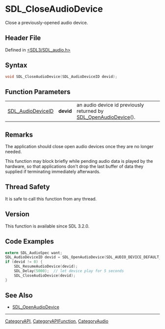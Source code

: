 # SDL_CloseAudioDevice

Close a previously-opened audio device.

## Header File

Defined in [<SDL3/SDL_audio.h>](https://github.com/libsdl-org/SDL/blob/main/include/SDL3/SDL_audio.h)

## Syntax

```c
void SDL_CloseAudioDevice(SDL_AudioDeviceID devid);
```

## Function Parameters

|                                        |           |                                                                                         |
| -------------------------------------- | --------- | --------------------------------------------------------------------------------------- |
| [SDL_AudioDeviceID](SDL_AudioDeviceID) | **devid** | an audio device id previously returned by [SDL_OpenAudioDevice](SDL_OpenAudioDevice)(). |

## Remarks

The application should close open audio devices once they are no longer
needed.

This function may block briefly while pending audio data is played by the
hardware, so that applications don't drop the last buffer of data they
supplied if terminating immediately afterwards.

## Thread Safety

It is safe to call this function from any thread.

## Version

This function is available since SDL 3.2.0.

## Code Examples

```c
extern SDL_AudioSpec want;
SDL_AudioDeviceID devid = SDL_OpenAudioDevice(SDL_AUDIO_DEVICE_DEFAULT_PLAYBACK, &want);
if (devid != 0) {
    SDL_ResumeAudioDevice(devid);
    SDL_Delay(5000);  // let device play for 5 seconds
    SDL_CloseAudioDevice(devid);
}
```

## See Also

- [SDL_OpenAudioDevice](SDL_OpenAudioDevice)






----
[CategoryAPI](CategoryAPI), [CategoryAPIFunction](CategoryAPIFunction), [CategoryAudio](CategoryAudio)

